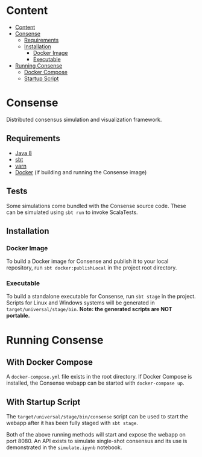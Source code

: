 # Content

  * [Content](#content)
  * [Consense](#consense)
    * [Requirements](#requirements)
    * [Installation](#installation)
      * [Docker Image](#docker-image)
      * [Executable](#executable)
  * [Running Consense](#running-consense)
      * [Docker Compose](#with-docker-compose)
      * [Startup Script](#with-startup-script)

# Consense
Distributed consensus simulation and visualization framework.

## Requirements
* [Java 8](https://openjdk.java.net/install/)
* [sbt](https://www.scala-sbt.org/1.x/docs/Setup.html)
* [yarn](https://classic.yarnpkg.com/en/docs/install)
* [Docker](https://docs.docker.com/get-docker/) (if building and running the Consense image)

## Tests
Some simulations come bundled with the Consense source code. These can be simulated using `sbt run` to invoke ScalaTests.

## Installation

### Docker Image
To build a Docker image for Consense and publish it to your local repository, run `sbt docker:publishLocal` in the project root directory.

### Executable
To build a standalone executable for Consense, run `sbt stage` in the project. Scripts for Linux and Windows systems will be generated in `target/universal/stage/bin`. **Note: the generated scripts are __NOT__ portable.** 

# Running Consense

## With Docker Compose
A `docker-compose.yml` file exists in the root directory. If Docker Compose is installed, the Consense webapp can be started with `docker-compose up`. 

## With Startup Script
The `target/universal/stage/bin/consense` script can be used to start the webapp after it has been fully staged with `sbt stage`.

Both of the above running methods will start and expose the webapp on port 8080. An API exists to simulate single-shot consensus and its use is demonstrated in the `simulate.ipynb` notebook.
